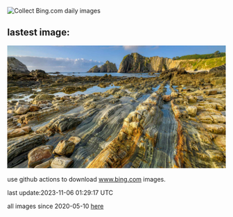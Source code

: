 ![Collect Bing.com daily images](https://github.com/counter2015/bing-daily-images/workflows/Collect%20Bing.com%20daily%20images/badge.svg)
## lastest image:
![](images/SilencioSpain.jpg)

use github actions to download www.bing.com images.

last update:2023-11-06 01:29:17 UTC

all images since 2020-05-10 [here](https://github.com/counter2015/bing-daily-images/tree/master/images) 
